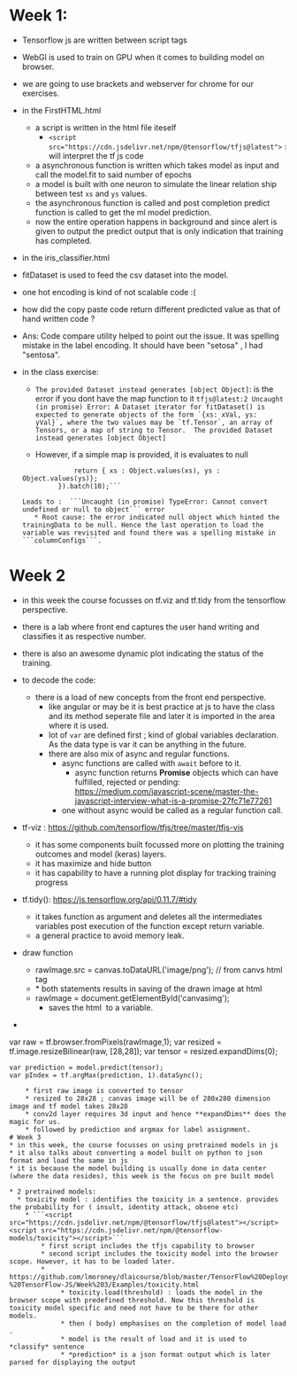 # Week 1:
* Tensorflow js are written between script tags
* WebGl is used to train on GPU when it comes to building model on browser.
* we are going to use brackets and webserver for chrome for our exercises.
* in the FirstHTML.html
  * a script is written in the html file iteself
    * ```<script src="https://cdn.jsdelivr.net/npm/@tensorflow/tfjs@latest">``` : will interpret the tf js code
  * a asynchronous function is written which takes model as input and call the model.fit to said number of epochs
  * a model is built with one neuron to simulate the linear relation ship between test ```xs``` and ```ys``` values.
  * the asynchronous function is called and post completion predict function is called to get the ml model prediction.
  * now the entire operation happens in background and since alert is given to output the predict output that is only indication that training has completed.
  
* in the iris_classifier.html
 * fitDataset is used to feed the csv dataset into the model.
 * one hot encoding is kind of not scalable code :(
 * how did the copy paste code return different predicted value as that of hand written code ? 
  * Ans: Code compare utility helped to point out the issue. It was spelling mistake in the label encoding. It should have been "setosa" , I had "sentosa".
  
* in the class exercise:
  * ```The provided Dataset instead generates [object Object]```: is the error if you dont have the map function to it
    ```tfjs@latest:2 Uncaught (in promise) Error: A Dataset iterator for fitDataset() is expected to generate objects of the form `{xs: xVal, ys: yVal}`, where the two values may be `tf.Tensor`, an array of Tensors, or a map of string to Tensor.  The provided Dataset instead generates [object Object]```
    
  * However, if a simple map is provided, it is evaluates to null
   ```const convertedTrainingData = trainingData.map(({xs, ys}) => {
                return { xs : Object.values(xs), ys : Object.values(ys)};
            }).batch(10);```
            
   Leads to :  ```Uncaught (in promise) TypeError: Cannot convert undefined or null to object``` error
      * Root cause: the error indicated null object which hinted the trainingData to be null. Hence the last operation to load the variable was revisited and found there was a spelling mistake in ```columnConfigs```.

# Week 2
* in this week the course focusses on tf.viz and tf.tidy from the tensorflow perspective.
* there is a lab where front end captures the user hand writing and classifies it as respective number.
* there is also an awesome dynamic plot indicating the status of the training.
* to decode the code:
  * there is a load of new concepts from the front end perspective.
    * like angular or may be it is best practice at js to have the class and its method seperate file and later it is imported in the area where it is used.
    * lot of ```var``` are defined first ; kind of global variables declaration. As the data type is var it can be anything in the future.
    * there are also mix of async and regular functions.
      * async functions are called with ```await``` before to it.
         * async function returns **Promise** objects which can have fulfilled, rejected or pending: https://medium.com/javascript-scene/master-the-javascript-interview-what-is-a-promise-27fc71e77261
      * one without async would be called as a regular function call.
* tf-viz : https://github.com/tensorflow/tfjs/tree/master/tfjs-vis
   * it has some components built focussed more on plotting the training outcomes and model (keras) layers.
   * it has maximize and hide button
   * it has capability to have a running plot display for tracking training progress 
      
      
* tf.tidy(): https://js.tensorflow.org/api/0.11.7/#tidy
  * it takes function as argument and deletes all the intermediates variables post execution of the function except return variable.
  * a general practice to avoid memory leak.  
* draw function
  * rawImage.src = canvas.toDataURL('image/png');  // from canvs html tag
  * <img id="canvasimg" style="position:absolute;top:10%;left:52%;width=280;height=280;display:none;">
     * both statements results in saving of the drawn image at html
  * rawImage = document.getElementById('canvasimg');
     * saves the html <img> to a variable.
* ```
var raw = tf.browser.fromPixels(rawImage,1);
    var resized = tf.image.resizeBilinear(raw, [28,28]);
    var tensor = resized.expandDims(0);
    
    var prediction = model.predict(tensor);
    var pIndex = tf.argMax(prediction, 1).dataSync();
```
    * first raw image is converted to tensor
    * resized to 28x28 ; canvas image will be of 280x280 dimension image and tf model takes 28x28
    * conv2d layer requires 3d input and hence **expandDims** does the magic for us.
    * followed by prediction and argmax for label assignment.
# Week 3
* in this week, the course focusses on using pretrained models in js
* it also talks about converting a model built on python to json format and load the same in js
* it is because the model building is usually done in data center (where the data resides), this week is the focus on pre built model

* 2 pretrained models:
  * toxicity model : identifies the toxicity in a sentence. provides the probability for ( insult, identity attack, obsene etc)
    * ```<script src="https://cdn.jsdelivr.net/npm/@tensorflow/tfjs@latest"></script>
<script src="https://cdn.jsdelivr.net/npm/@tensorflow-models/toxicity"></script>```
        * first script includes the tfjs capability to browser
        * second script includes the toxicity model into the browser scope. However, it has to be loaded later.
        * https://github.com/lmoroney/dlaicourse/blob/master/TensorFlow%20Deployment/Course%201%20-%20TensorFlow-JS/Week%203/Examples/toxicity.html
             * toxicity.load(threshold) : loads the model in the browser scope with predefined threshold. Now this threshold is toxicity model specific and need not have to be there for other models.
             * then ( body) emphasises on the completion of model load .
             * model is the result of load and it is used to *classify* sentence
             * *prediction* is a json format output which is later parsed for displaying the output 
